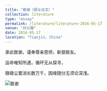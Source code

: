 ```yaml
---
title: "致谢（硕士论文）"
collection: literature
type: "essay"
permalink: /literature/literature-2016-05-17
venue: "孙沁璇"
date: 2016-05-17
location: "Tianjin, China"
---
```


承此致谢，谨奉尊亲恩师，新朋故友。

运命唯知所遇，循环无从探寻，

碌碌尘寰消长数万千，因缘随分无须论深浅。

![致谢](https://sunqinxuan.github.io/images/literature-2016-05-17-img1.png)
